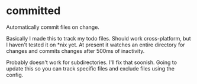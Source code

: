 committed
=========

Automatically commit files on change.

Basically I made this to track my todo files. Should work cross-platform, but I haven't tested it on *nix yet.
At present it watches an entire directory for changes and commits changes after 500ms of inactivity.

Probably doesn't work for subdirectories. I'll fix that soonish.
Going to update this so you can track specific files and exclude files using the config.
